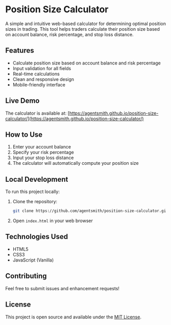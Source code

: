 # Position Size Calculator

A simple and intuitive web-based calculator for determining optimal position sizes in trading. This tool helps traders calculate their position size based on account balance, risk percentage, and stop loss distance.

## Features

- Calculate position size based on account balance and risk percentage
- Input validation for all fields
- Real-time calculations
- Clean and responsive design
- Mobile-friendly interface

## Live Demo

The calculator is available at: [https://agentsmith.github.io/position-size-calculator/](https://agentsmith.github.io/position-size-calculator/)

## How to Use

1. Enter your account balance
2. Specify your risk percentage
3. Input your stop loss distance
4. The calculator will automatically compute your position size

## Local Development

To run this project locally:

1. Clone the repository:

   ```bash
   git clone https://github.com/agentsmith/position-size-calculator.git
   ```

2. Open `index.html` in your web browser

## Technologies Used

- HTML5
- CSS3
- JavaScript (Vanilla)

## Contributing

Feel free to submit issues and enhancement requests!

## License

This project is open source and available under the [MIT License](LICENSE).
